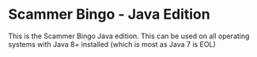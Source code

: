 # Scammer Bingo - Java Edition

This is the Scammer Bingo Java edition.
This can be used on all operating systems with Java 8+ installed (which is most as Java 7 is EOL)